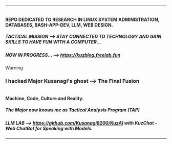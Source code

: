 ___________________________________________________________________________________________________________________
<picture>
 <source media="(prefers-color-scheme: dark)" srcset="https://github.com/Kusanagi8200/Kusanagi8200/blob/main/KUZLAB1.png">
 <source media="(prefers-color-scheme: light)" srcset="https://github.com/Kusanagi8200/Kusanagi8200/blob/main/KUZLAB1.png">
 <img alt="" src="">
</picture>


#### **REPO DEDICATED TO RESEARCH IN LINUX SYSTEM ADMINISTRATION, DATABASES, BASH-APP-DEV, LLM, WEB DESIGN.**

##### **TACTICAL MISSION --> STAY CONNECTED TO TECHNOLOGY AND GAIN SKILLS TO HAVE FUN WITH A COMPUTER...**


##### **NOW IN PROGRESS...** --> https://kuzblog.freelab.fun

> [!WARNING]
> ### I hacked Major Kusanagi's ghost  --> The Final Fusion

<picture>
 <source media="(prefers-color-scheme: dark)" srcset="https://github.com/Kusanagi8200/Kusanagi8200/blob/main/MAJOR.jpg">
 <source media="(prefers-color-scheme: light)" srcset="https://github.com/Kusanagi8200/Kusanagi8200/blob/main/MAJOR.jpg">
 <img alt="" src="">
</picture>


#### Machine, Code, Culture and Reality. 

##### **The Major now knows me as Tactical Analysis Program (TAP)**

##### **LLM LAB --> https://github.com/Kusanagi8200/KuzAI with KuzChat - Web ChatBot for Speaking with Models.**

___________________________________________________________________________________________________________________
